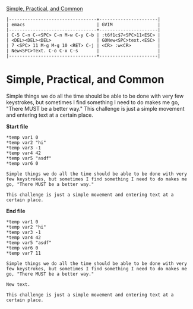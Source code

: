 [to solve]:https://www.vimgolf.com/challenges/55b18bbea9c2c30d04000001

[Simple, Practical, and Common][to solve]

```
|---------------------------------+----------------------|
| emacs                           | GVIM                 |
|---------------------------------+----------------------|
| C-5 C-n C-<SPC> C-n M-w C-y C-b | :t6f1c$7<SPC>11<ESC> |
| <DEL><DEL><DEL>                 | GONew<SPC>text.<ESC> |
| 7 <SPC> 11 M-g M-g 10 <RET> C-j | <CR> :w<CR>          |
| New<SPC>Text. C-o C-x C-s       |                      |
|---------------------------------+----------------------|

```

# Simple, Practical, and Common

Simple things we do all the time should be able to be done with very few keystrokes, but sometimes I find something I need to do makes me go, "There MUST be a better way." This challenge is just a simple movement and entering text at a certain place.

**Start file**

```
*temp var1 0
*temp var2 "hi"
*temp var3 -1
*temp var4 42
*temp var5 "asdf"
*temp var6 0

Simple things we do all the time should be able to be done with very few keystrokes, but sometimes I find something I need to do makes me go, "There MUST be a better way."

This challenge is just a simple movement and entering text at a certain place.
```

**End file**

```
*temp var1 0
*temp var2 "hi"
*temp var3 -1
*temp var4 42
*temp var5 "asdf"
*temp var6 0
*temp var7 11

Simple things we do all the time should be able to be done with very few keystrokes, but sometimes I find something I need to do makes me go, "There MUST be a better way."

New text.

This challenge is just a simple movement and entering text at a certain place.
```
